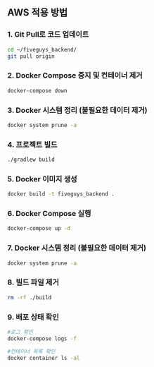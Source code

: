 ## AWS 적용 방법

### 1. Git Pull로 코드 업데이트
```sh
cd ~/fiveguys_backend/
git pull origin
```

### 2. Docker Compose 중지 및 컨테이너 제거
```sh
docker-compose down
```

### 3. Docker 시스템 정리 (불필요한 데이터 제거)
```sh
docker system prune -a
```

### 4. 프로젝트 빌드
```sh
./gradlew build
```

### 5. Docker 이미지 생성
```sh
docker build -t fiveguys_backend .
```

### 6. Docker Compose 실행
```sh
docker-compose up -d
```

### 7. Docker 시스템 정리 (불필요한 데이터 제거) 
```sh
docker system prune -a
```

### 8. 빌드 파일 제거 
```sh
rm -rf ./build
```

### 9. 배포 상태 확인
```sh
#로그 확인
docker-compose logs -f

#컨테이너 목록 확인
docker container ls -al
```
